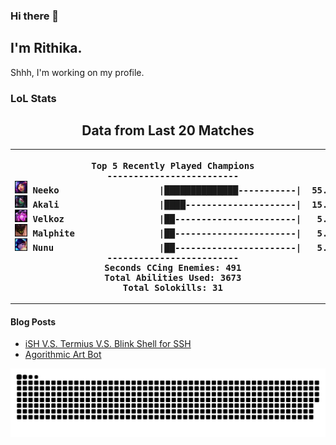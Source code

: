 ### Hi there 👋

## I'm Rithika.

Shhh, I'm working on my profile.

### LoL Stats
<!---LOL-STATS-START-HERE--->
<h2 align='center'> Data from Last 20 Matches </h2><table align='center'><tr></tr><tr><th><pre>Top 5 Recently Played Champions
-------------------------
<img src='readme-lol-items/Neeko.png' alt='drawing' width='20'/> Neeko                   |██████████████-----------|  55.00%
<img src='readme-lol-items/Akali.png' alt='drawing' width='20'/> Akali                   |████---------------------|  15.00%
<img src='readme-lol-items/Velkoz.png' alt='drawing' width='20'/> Velkoz                  |██-----------------------|   5.00%
<img src='readme-lol-items/Malphite.png' alt='drawing' width='20'/> Malphite                |██-----------------------|   5.00%
<img src='readme-lol-items/Nunu.png' alt='drawing' width='20'/> Nunu                    |██-----------------------|   5.00%
-------------------------
Seconds CCing Enemies: 491
Total Abilities Used: 3673
Total Solokills: 31
</pre></th><th><pre>Last Played
-----------
<img align='center' src='readme-lol-items/Velkoz_0.png' alt='drawing' width='80'/>
</pre></th></tr>
<tr></tr>
</th></tr></table>

<!---LOL-STATS-END-HERE--->


#### Blog Posts
<!-- BLOG-POST-LIST:START -->
- [iSH V.S. Termius V.S. Blink Shell for SSH](https://rithikasilva.github.io/rs-blog/2022/06/17/BlinkiSHTermius/)
- [Agorithmic Art Bot](https://rithikasilva.github.io/rs-blog/2021/12/31/AlgorithmicArtBot/)
<!-- BLOG-POST-LIST:END -->

![Snake](https://github.com/rithikasilva/rithikasilva/blob/output/github-contribution-grid-snake-dark.svg)

<!--
## My Stats
<p>
  <img height="150em" src="https://github-readme-stats.vercel.app/api?username=rithikasilva&show_icons=truetrue&theme=dracula&hide_border=true&hide=stars,prs&bg_color=00000000&count_private=true" />
 -->
  
<!--
  <img height="150em" src="https://github-readme-stats-eight-theta.vercel.app/api/top-langs/?username=rithikasilva&true&theme=dracula&hide_border=true&bg_color=00000000&layout=compact&hide=TeX" />
</p>
-->


<!--
**rithikasilva/rithikasilva** is a ✨ _special_ ✨ repository because its `README.md` (this file) appears on your GitHub profile.

Here are some ideas to get you started:

- 🔭 I’m currently working on ...
- 🌱 I’m currently learning ...
- 👯 I’m looking to collaborate on ...
- 🤔 I’m looking for help with ...
- 💬 Ask me about ...
- 📫 How to reach me: ...
- 😄 Pronouns: ...
- ⚡ Fun fact: ...
-->
